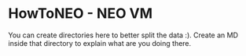 # HowToNEO - NEO VM

You can create directories here to better split the data :). Create an MD inside that directory to explain what are you doing there.